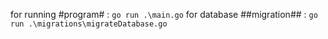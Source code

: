 for running #program# : ```go run .\main.go```
for database ##migration## : ```go run .\migrations\migrateDatabase.go```